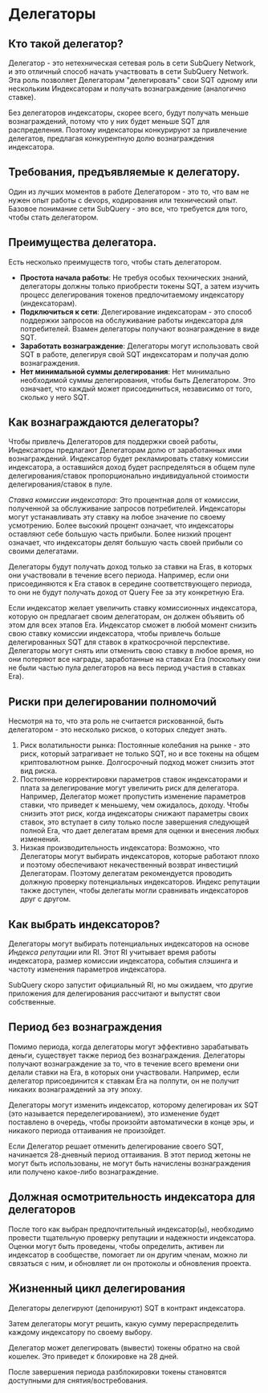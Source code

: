 # Делегаторы

## Кто такой делегатор?

Делегатор - это нетехническая сетевая роль в сети SubQuery Network, и это отличный способ начать участвовать в сети SubQuery Network. Эта роль позволяет Делегаторам "делегировать" свои SQT одному или нескольким Индексаторам и получать вознаграждение (аналогично ставке).

Без делегаторов индексаторы, скорее всего, будут получать меньше вознаграждений, потому что у них будет меньше SQT для распределения. Поэтому индексаторы конкурируют за привлечение делегатов, предлагая конкурентную долю вознаграждения индексатора.

## Требования, предъявляемые к делегатору.

Один из лучших моментов в работе Делегатором - это то, что вам не нужен опыт работы с devops, кодирования или технический опыт. Базовое понимание сети SubQuery - это все, что требуется для того, чтобы стать делегатором.

## Преимущества делегатора.

Есть несколько преимуществ того, чтобы стать делегатором.

- **Простота начала работы**: Не требуя особых технических знаний, делегаторы должны только приобрести токены SQT, а затем изучить процесс делегирования токенов предпочитаемому индексатору (индексаторам).
- **Подключиться к сети**: Делегирование индексаторам - это способ поддержки запросов на обслуживание работы индексатора для потребителей. Взамен делегаторы получают вознаграждение в виде SQT.
- **Заработать вознаграждение**: Делегаторы могут использовать свой SQT в работе, делегируя свой SQT индексаторам и получая долю вознаграждения.
- **Нет минимальной суммы делегирования**: Нет минимально необходимой суммы делегирования, чтобы быть Делегатором. Это означает, что каждый может присоединиться, независимо от того, сколько у него SQT.

## Как вознаграждаются делегаторы?

Чтобы привлечь Делегаторов для поддержки своей работы, Индексаторы предлагают Делегаторам долю от заработанных ими вознаграждений. Индексатор будет рекламировать ставку комиссии индексатора, а оставшийся доход будет распределяться в общем пуле делегирования/ставок пропорционально индивидуальной стоимости делегирования/ставок в пуле.

_Ставка комиссии индексатора_: Это процентная доля от комиссии, полученной за обслуживание запросов потребителей. Индексаторы могут устанавливать эту ставку на любое значение по своему усмотрению. Более высокий процент означает, что индексаторы оставляют себе большую часть прибыли. Более низкий процент означает, что индексаторы делят большую часть своей прибыли со своими делегатами.

Делегаторы будут получать доход только за ставки на Eras, в которых они участвовали в течение всего периода. Например, если они присоединяются к Era ставок в середине соответствующего периода, то они не будут получать доход от Query Fee за эту конкретную Era.

Если индексатор желает увеличить ставку комиссионных индексатора, которую он предлагает своим делегаторам, он должен объявить об этом для всех этапов Era. Индексатор сможет в любой момент снизить свою ставку комиссии индексатора, чтобы привлечь больше делегированных SQT для ставок в краткосрочной перспективе. Делегаторы могут снять или отменить свою ставку в любое время, но они потеряют все награды, заработанные на ставках Era (поскольку они не были частью пула делегаторов на весь период участия в ставках Era).

## Риски при делегировании полномочий

Несмотря на то, что эта роль не считается рискованной, быть делегатором - это несколько рисков, о которых следует знать.

1. Риск волатильности рынка: Постоянные колебания на рынке - это риск, который затрагивает не только SQT, но и все токены на общем криптовалютном рынке. Долгосрочный подход может снизить этот вид риска.
2. Постоянные корректировки параметров ставок индексаторами и плата за делегирование могут увеличить риск для делегатора. Например, Делегатор может пропустить изменение параметров ставки, что приведет к меньшему, чем ожидалось, доходу. Чтобы снизить этот риск, когда индексаторы снижают параметры своих ставок, это вступает в силу только после завершения следующей полной Era, что дает делегатам время для оценки и внесения любых изменений.
3. Низкая производительность индексатора: Возможно, что Делегаторы могут выбирать индексаторов, которые работают плохо и поэтому обеспечивают некачественный возврат инвестиций Делегаторам. Поэтому делегатам рекомендуется проводить должную проверку потенциальных индексаторов. Индекс репутации также доступен, чтобы делегаты могли сравнивать индексаторов друг с другом.

## Как выбрать индексаторов?

Делегаторы могут выбирать потенциальных индексаторов на основе _Индекса репутации_ или RI. Этот RI учитывает время работы индексатора, размер комиссии индексатора, события слэшинга и частоту изменения параметров индексатора.

SubQuery скоро запустит официальный RI, но мы ожидаем, что другие приложения для делегирования рассчитают и выпустят свои собственные.

## Период без вознаграждения

Помимо периода, когда делегаторы могут эффективно зарабатывать деньги, существует также период без вознаграждения. Делегаторы получают вознаграждение за то, что в течение всего времени они делали ставки на Era, в которых они участвовали. Например, если делегатор присоединится к ставкам Era на полпути, он не получит никаких вознаграждений за эту эпоху.

Делегаторы могут изменить индексатор, которому делегирован их SQT (это называется переделегированием), это изменение будет поставлено в очередь, чтобы произойти автоматически в конце эры, и никакого периода оттаивания не произойдет.

Если Делегатор решает отменить делегирование своего SQT, начинается 28-дневный период оттаивания. В этот период жетоны не могут быть использованы, не могут быть начислены вознаграждения или получено какое-либо вознаграждение.

## Должная осмотрительность индексатора для делегаторов

После того как выбран предпочтительный индексатор(ы), необходимо провести тщательную проверку репутации и надежности индексатора. Оценки могут быть проведены, чтобы определить, активен ли индексатор в сообществе, помогает ли он другим членам, можно ли связаться с ним, и обновляет ли он протоколы и обновления проекта.

## Жизненный цикл делегирования

Делегаторы делегируют (депонируют) SQT в контракт индексатора.

Затем делегаторы могут решить, какую сумму перераспределить каждому индексатору по своему выбору.

Делегатор может делегировать (вывести) токены обратно на свой кошелек. Это приведет к блокировке на 28 дней.

После завершения периода разблокировки токены становятся доступными для снятия/востребования.
